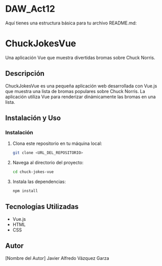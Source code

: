 # DAW_Act12

Aquí tienes una estructura básica para tu archivo README.md:

# ChuckJokesVue

Una aplicación Vue que muestra divertidas bromas sobre Chuck Norris.

## Descripción

ChuckJokesVue es una pequeña aplicación web desarrollada con Vue.js que muestra una lista de bromas populares sobre Chuck Norris. La aplicación utiliza Vue para renderizar dinámicamente las bromas en una lista.

## Instalación y Uso

### Instalación

1. Clona este repositorio en tu máquina local:

   ```bash
   git clone <URL_DEL_REPOSITORIO>
   ```

2. Navega al directorio del proyecto:

   ```bash
   cd chuck-jokes-vue
   ```

3. Instala las dependencias:

   ```bash
   npm install
   ```

## Tecnologías Utilizadas

- Vue.js
- HTML
- CSS

## Autor

[Nombre del Autor]
Javier Alfredo Vázquez Garza
